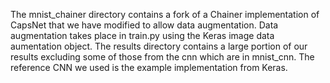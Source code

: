 The mnist\_chainer directory contains a fork of a Chainer implementation of CapsNet that we have modified to allow data augmentation.
 Data augmentation takes place in train.py using the Keras image data aumentation object. The results directory contains a large portion 
 of our results excluding some of those from the cnn which are in mnist\_cnn. 
 The reference CNN we used is the example implementation from Keras.
